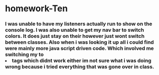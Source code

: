 # homework-Ten

### I was unable to have my listeners actually run to show on the console log. I was also unable to get my nav bar to switch colors. It does just stay on their however just wont switch between classes. Also when i was looking it up all i could find were mainly more java script driven code. Which involved me switching my <a> to <li> tags which didnt work either im not sure what i was doing wrong because i tried everything that was gone over in class.

###
